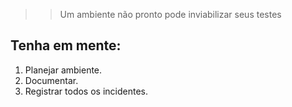 >> Um ambiente não pronto pode inviabilizar seus testes

## Tenha em mente:
1. Planejar ambiente.
2. Documentar.
3. Registrar todos os incidentes.
